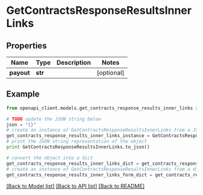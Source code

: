 # GetContractsResponseResultsInnerLinks


## Properties
Name | Type | Description | Notes
------------ | ------------- | ------------- | -------------
**payout** | **str** |  | [optional] 

## Example

```python
from openapi_client.models.get_contracts_response_results_inner_links import GetContractsResponseResultsInnerLinks

# TODO update the JSON string below
json = "{}"
# create an instance of GetContractsResponseResultsInnerLinks from a JSON string
get_contracts_response_results_inner_links_instance = GetContractsResponseResultsInnerLinks.from_json(json)
# print the JSON string representation of the object
print GetContractsResponseResultsInnerLinks.to_json()

# convert the object into a dict
get_contracts_response_results_inner_links_dict = get_contracts_response_results_inner_links_instance.to_dict()
# create an instance of GetContractsResponseResultsInnerLinks from a dict
get_contracts_response_results_inner_links_form_dict = get_contracts_response_results_inner_links.from_dict(get_contracts_response_results_inner_links_dict)
```
[[Back to Model list]](../README.md#documentation-for-models) [[Back to API list]](../README.md#documentation-for-api-endpoints) [[Back to README]](../README.md)


